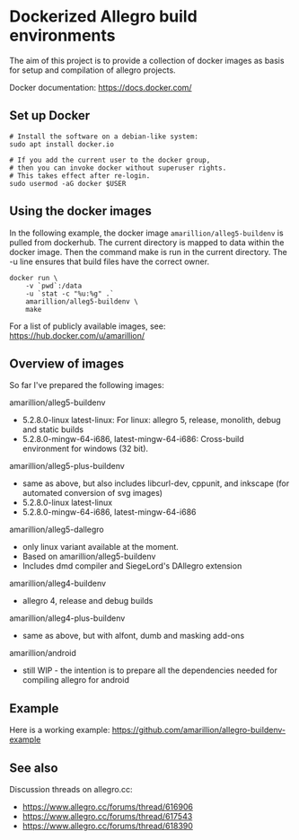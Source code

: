 # Dockerized Allegro build environments

The aim of this project is to provide a collection of docker images as basis for setup and compilation of allegro projects.

Docker documentation: https://docs.docker.com/

## Set up Docker

	# Install the software on a debian-like system:
	sudo apt install docker.io

	# If you add the current user to the docker group,
	# then you can invoke docker without superuser rights.
	# This takes effect after re-login.
	sudo usermod -aG docker $USER

## Using the docker images

In the following example, the docker image `amarillion/alleg5-buildenv` is pulled
from dockerhub. The current directory is mapped to data within the docker image.
Then the command make is run in the current directory. The -u line ensures that build files have the correct owner.

	docker run \
		-v `pwd`:/data
		-u `stat -c "%u:%g" .`
		amarillion/alleg5-buildenv \
		make

For a list of publicly available images, see:
https://hub.docker.com/u/amarillion/

## Overview of images

So far I've prepared the following images:

amarillion/alleg5-buildenv
* 5.2.8.0-linux latest-linux: For linux: allegro 5, release, monolith, debug and static builds
* 5.2.8.0-mingw-64-i686, latest-mingw-64-i686: Cross-build environment for windows (32 bit).

amarillion/alleg5-plus-buildenv
* same as above, but also includes libcurl-dev, cppunit, and inkscape (for automated conversion of svg images)
* 5.2.8.0-linux latest-linux
* 5.2.8.0-mingw-64-i686, latest-mingw-64-i686

amarillion/alleg5-dallegro
* only linux variant available at the moment.
* Based on amarillion/alleg5-buildenv
* Includes dmd compiler and SiegeLord's DAllegro extension

amarillion/alleg4-buildenv
* allegro 4, release and debug builds

amarillion/alleg4-plus-buildenv
* same as above, but with alfont, dumb and masking add-ons

amarillion/android
* still WIP - the intention is to prepare all the dependencies needed for compiling allegro for android

## Example

Here is a working example:
https://github.com/amarillion/allegro-buildenv-example

## See also

Discussion threads on allegro.cc: 
* https://www.allegro.cc/forums/thread/616906
* https://www.allegro.cc/forums/thread/617543
* https://www.allegro.cc/forums/thread/618390